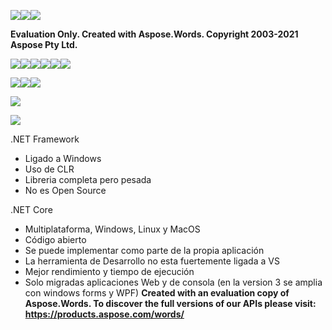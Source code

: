 ﻿![](02\_Diferencias-netcore-netframework.001.png)![](02\_Diferencias-netcore-netframework.002.png)![](02\_Diferencias-netcore-netframework.003.png)

**Evaluation Only. Created with Aspose.Words. Copyright 2003-2021 Aspose Pty Ltd.**

![](02\_Diferencias-netcore-netframework.004.png)![](02\_Diferencias-netcore-netframework.005.png)![](02\_Diferencias-netcore-netframework.006.png)![](02\_Diferencias-netcore-netframework.007.png)![](02\_Diferencias-netcore-netframework.008.png)![](02\_Diferencias-netcore-netframework.009.png)

![](02\_Diferencias-netcore-netframework.010.png)![](02\_Diferencias-netcore-netframework.011.png)![](02\_Diferencias-netcore-netframework.012.png)

![](02\_Diferencias-netcore-netframework.013.png)

![](02\_Diferencias-netcore-netframework.014.png)

.NET Framework

- Ligado a Windows
- Uso de CLR
- Libreria completa pero pesada
- No es Open Source

.NET Core

- Multiplataforma, Windows, Linux y MacOS
- Código abierto
- Se puede implementar como parte de la propia aplicación
- La herramienta de Desarrollo no esta fuertemente ligada a VS
- Mejor rendimiento y tiempo de ejecución
- Solo migradas aplicaciones Web y de consola (en la version 3 se amplia con windows forms y WPF)
**Created with an evaluation copy of Aspose.Words. To discover the full versions of our APIs please visit: https://products.aspose.com/words/**
